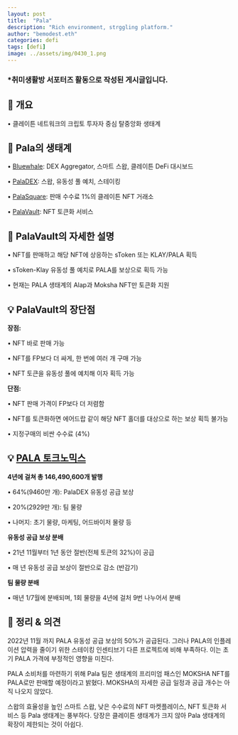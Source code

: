 ```yaml
---
layout: post
title:  "Pala"
description: "Rich environment, strggling platform."
author: "bemodest.eth"
categories: defi
tags: [defi]
image: ../assets/img/0430_1.png
---
```


### *취미생활방 서포터즈 활동으로 작성된 게시글입니다.

## 🔎 개요
• 클레이튼 네트워크의 크립토 투자자 중심 탈중앙화 생태계

## 🔎 Pala의 생태계
• [Bluewhale](https://docs.pala.world/pala-guidebook/how-to-explore-bluewhale): DEX Aggregator, 스마트 스왑, 클레이튼 DeFi 대시보드

• [PalaDEX](https://docs.pala.world/pala-guidebook/how-to-explore-paladex): 스왑, 유동성 풀 예치, 스테이킹

• [PalaSquare](https://docs.pala.world/pala-guidebook/how-to-explore-palasquare-beta): 판매 수수료 1%의 클레이튼 NFT 거래소

• [PalaVault](https://docs.pala.world/pala-guidebook/how-to-explore-palavault): NFT 토큰화 서비스

## 🔎 PalaVault의 자세한 설명
• NFT를 판매하고 해당 NFT에 상응하는 sToken 또는 KLAY/PALA 획득

• sToken-Klay 유동성 풀 예치로 PALA를 보상으로 획득 가능

• 현재는 PALA 생태계의 Alap과 Moksha NFT만 토큰화 지원

## 💡 PalaVault의 장단점
  **장점:**

• NFT 바로 판매 가능

• NFT를 FP보다 더 싸게, 한 번에 여러 개 구매 가능

• NFT 토큰을 유동성 풀에 예치해 이자 획득 가능

  **단점:**

• NFT 판매 가격이 FP보다 더 저렴함

• NFT를 토큰화하면 에어드랍 같이 해당 NFT 홀더를 대상으로 하는 보상 획득 불가능

• 지정구매의 비싼 수수료 (4%)

## 💡 [PALA 토크노믹스](https://docs.pala.world/tokenomics/pala)
 
**4년에 걸쳐 총 146,490,600개 발행**

• 64%(9460만 개): PalaDEX 유동성 공급 보상

• 20%(2929만 개): 팀 물량

• 나머지: 초기 물량, 마케팅, 어드바이저 물량 등

  **유동성 공급 보상 분배**

• 21년 11월부터 1년 동안 절반(전체 토큰의 32%)이 공급

• 매 년 유동성 공급 보상이 절반으로 감소 (반감기)

  **팀 물량 분배**

• 매년 1/7월에 분배되며, 1회 물량을 4년에 걸처 9번 나누어서 분배

## 🔎 정리 & 의견
2022년 11월 까지 PALA 유동성 공급 보상의 50%가 공급된다. 그러나 PALA의 인플레이션 압력을 줄이기 위한 스테이킹 인센티브기 다른 프로젝트에 비해 부족하다. 이는 초기 PALA 가격에 부정적인 영향을 미친다.

PALA 소비처를 마련하기 위해 Pala 팀은 생태계의 프리미엄 패스인 MOKSHA NFT를 PALA로만 판매할 예정이라고 밝혔다. MOKSHA의 자세한 공급 일정과 공급 개수는 아직 나오지 않았다.

스왑의 효율성을 높인 스마트 스왑, 낮은 수수료의 NFT 마켓플레이스, NFT 토큰화 서비스 등 Pala 생태계는 풍부하다. 당장은 클레이튼 생태계가 크지 않아 Pala 생태계의 확장이 제한되는 것이 아쉽다.
